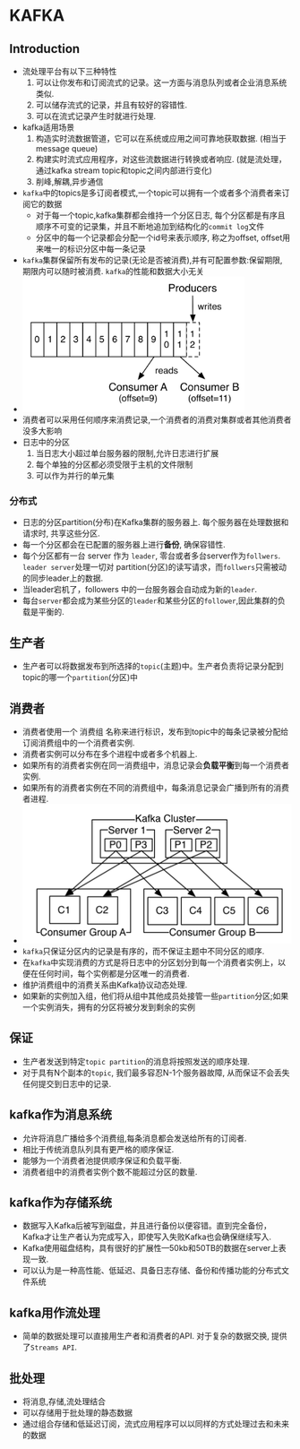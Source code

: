 # KAFKA

## Introduction

- 流处理平台有以下三种特性
  1. 可以让你发布和订阅流式的记录。这一方面与消息队列或者企业消息系统类似.
  2. 可以储存流式的记录，并且有较好的容错性.
  3. 可以在流式记录产生时就进行处理.
- kafka适用场景
  1. 构造实时流数据管道，它可以在系统或应用之间可靠地获取数据. (相当于message queue)
  2. 构建实时流式应用程序，对这些流数据进行转换或者响应. (就是流处理，通过kafka stream topic和topic之间内部进行变化)
  3. 削峰,解耦,异步通信
- `kafka`中的topics是多订阅者模式,一个topic可以拥有一个或者多个消费者来订阅它的数据
  - 对于每一个topic,kafka集群都会维持一个分区日志, 每个分区都是有序且顺序不可变的记录集，并且不断地追加到结构化的`commit log`文件
  - 分区中的每一个记录都会分配一个id号来表示顺序, 称之为offset, offset用来唯一的标识分区中每一条记录
- `kafka`集群保留所有发布的记录(无论是否被消费),并有可配置参数:保留期限, 期限内可以随时被消费. `kafka`的性能和数据大小无关
- ![](../../images/kafka1.png)
- 消费者可以采用任何顺序来消费记录,一个消费者的消费对集群或者其他消费者没多大影响
- 日志中的分区
  1. 当日志大小超过单台服务器的限制,允许日志进行扩展
  2. 每个单独的分区都必须受限于主机的文件限制
  3. 可以作为并行的单元集

### 分布式

- 日志的分区partition(分布)在Kafka集群的服务器上. 每个服务器在处理数据和请求时, 共享这些分区.
- 每一个分区都会在已配置的服务器上进行**备份**, 确保容错性.
- 每个分区都有一台 server 作为 `leader`, 零台或者多台server作为`follwers`. `leader server`处理一切对 partition(分区)的读写请求，而`follwers`只需被动的同步leader上的数据.
- 当leader宕机了，followers 中的一台服务器会自动成为新的`leader`. 
- 每台`server`都会成为某些分区的`leader`和某些分区的`follower`,因此集群的负载是平衡的.

## 生产者

- 生产者可以将数据发布到所选择的`topic`(主题)中。生产者负责将记录分配到topic的哪一个`partition`(分区)中

## 消费者

- 消费者使用一个 消费组 名称来进行标识，发布到topic中的每条记录被分配给订阅消费组中的一个消费者实例.
- 消费者实例可以分布在多个进程中或者多个机器上.
- 如果所有的消费者实例在同一消费组中，消息记录会**负载平衡**到每一个消费者实例.
- 如果所有的消费者实例在不同的消费组中，每条消息记录会广播到所有的消费者进程.
- ![](../../images/kafka2.png)
- `kafka`只保证分区内的记录是有序的，而不保证主题中不同分区的顺序.
- 在`kafka`中实现消费的方式是将日志中的分区划分到每一个消费者实例上，以便在任何时间，每个实例都是分区唯一的消费者.
- 维护消费组中的消费关系由Kafka协议动态处理.
- 如果新的实例加入组，他们将从组中其他成员处接管一些`partition`分区;如果一个实例消失，拥有的分区将被分发到剩余的实例

## 保证

- 生产者发送到特定`topic partition`的消息将按照发送的顺序处理.
- 对于具有N个副本的`topic`, 我们最多容忍N-1个服务器故障, 从而保证不会丢失任何提交到日志中的记录.

## kafka作为消息系统

- 允许将消息广播给多个消费组,每条消息都会发送给所有的订阅者.
- 相比于传统消息队列具有更严格的顺序保证.
- 能够为一个消费者池提供顺序保证和负载平衡.
- 消费者组中的消费者实例个数不能超过分区的数量.

## kafka作为存储系统
- 数据写入Kafka后被写到磁盘，并且进行备份以便容错。直到完全备份，Kafka才让生产者认为完成写入，即使写入失败Kafka也会确保继续写入.
- Kafka使用磁盘结构，具有很好的扩展性—50kb和50TB的数据在server上表现一致.
- 可以认为是一种高性能、低延迟、具备日志存储、备份和传播功能的分布式文件系统


## kafka用作流处理
- 简单的数据处理可以直接用生产者和消费者的API. 对于复杂的数据交换, 提供了`Streams API`.

## 批处理
- 将消息,存储,流处理结合
- 可以存储用于批处理的静态数据
- 通过组合存储和低延迟订阅，流式应用程序可以以同样的方式处理过去和未来的数据

